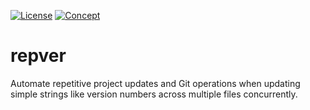 [![License](https://img.shields.io/badge/license-MIT-blue)](https://opensource.org/licenses/MIT) [![Concept](https://img.shields.io/badge/Status-Concept-white)](https://guide.unitvectorylabs.com/bestpractices/status/#concept)

# repver

Automate repetitive project updates and Git operations when updating simple strings like version numbers across multiple files concurrently.
